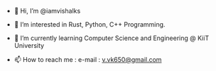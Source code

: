 - 👋 Hi, I’m @iamvishalks
- 👀 I’m interested in Rust, Python, C++ Programming.
- 🌱 I’m currently learning Computer Science and Engineering @ KiiT University

- 📫 How to reach me : e-mail : v.vk650@gmail.com

<!---
iamvishalks/iamvishalks is a ✨ special ✨ repository because its `README.md` (this file) appears on your GitHub profile.
You can click the Preview link to take a look at your changes.
--->

